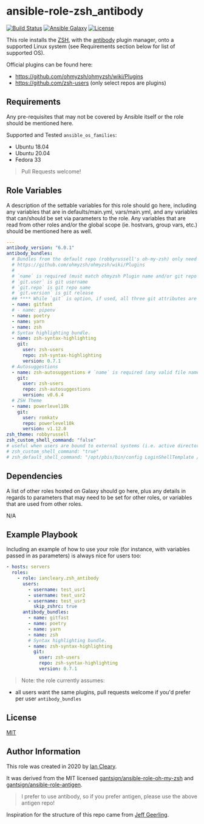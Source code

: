 ansible-role-zsh_antibody
=========

[![Build Status](https://travis-ci.com/iancleary/ansible-role-zsh_antibody.svg?branch=main)](https://travis-ci.com/iancleary/ansible-role-zsh_antibody)
[![Ansible Galaxy](https://img.shields.io/badge/ansible--galaxy-iancleary.zsh_antibody-blue.svg)](https://galaxy.ansible.com/iancleary/zsh_antibody)
[![License](https://img.shields.io/badge/license-MIT-blue.svg)](https://raw.githubusercontent.com/iancleary/ansible-role-zsh_antibody/main/LICENSE)

This role installs the [ZSH](https://www.zsh.org/), with the [antibody](https://getantibody.github.io/) plugin manager, onto a supported Linux system (see Requirements section below for list of supported OS).

Official plugins can be found here:

* <https://github.com/ohmyzsh/ohmyzsh/wiki/Plugins>
* <https://github.com/zsh-users> (only select repos are plugins)

Requirements
------------

Any pre-requisites that may not be covered by Ansible itself or the role should be mentioned here.

Supported and Tested `ansible_os_families`:

* Ubuntu 18.04
* Ubuntu 20.04
* Fedora 33

> Pull Requests welcome!

Role Variables
--------------

A description of the settable variables for this role should go here, including any variables that are in defaults/main.yml, vars/main.yml, and any variables that can/should be set via parameters to the role. Any variables that are read from other roles and/or the global scope (ie. hostvars, group vars, etc.) should be mentioned here as well.

```yaml
---
antibody_version: "6.0.1"
antibody_bundles:
  # Bundles from the default repo (robbyrussell's oh-my-zsh) only need a name
  # https://github.com/ohmyzsh/ohmyzsh/wiki/Plugins
  #
  # `name` is required (must match ohmyzsh Plugin name and/or git repo
  # `git.user` is git username
  # `git.repo` is git repo name
  # `git.version` is git release
  ## **** While `git` is option, if used, all three git attributes are required ****
  - name: gitfast
  # - name: pipenv
  - name: poetry
  - name: yarn
  - name: zsh
  # Syntax highlighting bundle.
  - name: zsh-syntax-highlighting
    git:
      user: zsh-users
      repo: zsh-syntax-highlighting
      version: 0.7.1
  # Autosuggestions
  - name: zsh-autosuggestions # `name` is required (any valid file name will do so long as it's unique for the bundles)
    git:
      user: zsh-users
      repo: zsh-autosuggestions
      version: v0.6.4
  # ZSH Theme
  - name: powerlevel10k
    git:
      user: romkatv
      repo: powerlevel10k
      version: v1.12.0
zsh_theme: robbyrussell
zsh_custom_shell_command: "false"
# useful when users are bound to external systems (i.e. active directory)
# zsh_custom_shell_command: "true"
# zsh_default_shell_command: "/opt/pbis/bin/config LoginShellTemplate /usr/bin/zsh"
```

Dependencies
------------

A list of other roles hosted on Galaxy should go here, plus any details in regards to parameters that may need to be set for other roles, or variables that are used from other roles.

N/A

Example Playbook
----------------

Including an example of how to use your role (for instance, with variables passed in as parameters) is always nice for users too:

```yaml
- hosts: servers
  roles:
    - role: iancleary.zsh_antibody
      users:
        - username: test_usr1
        - username: test_usr2
        - username: test_usr3
          skip_zshrc: true
      antibody_bundles:
        - name: gitfast
        - name: poetry
        - name: yarn
        - name: zsh
        # Syntax highlighting bundle.
        - name: zsh-syntax-highlighting
          git:
            user: zsh-users
            repo: zsh-syntax-highlighting
            version: 0.7.1
```

> Note: the role currently assumes:

* all users want the same plugins, pull requests welcome if you'd prefer per user `antibody_bundles`

License
-------

[MIT](LICENSE)

Author Information
------------------

This role was created in 2020 by [Ian Cleary](https://iancleary.me).

It was derived from the MIT licensed [gantsign/ansible-role-oh-my-zsh](https://github.com/gantsign/ansible-role-oh-my-zsh) and [gantsign/ansible-role-antigen](https://github.com/gantsign/ansible-role-antigen).

> I prefer to use antibody, so if you prefer antigen, please use the above antigen repo!

Inspiration for the structure of this repo came from [Jeff Geerling](https://github.com/geerlingguy/ansible-role-nginx).
